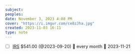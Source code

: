 ```yaml
---
subject: 
peoples: 
date: November 3, 2023 4:08 PM
cover: "https://i.imgur.com/ce8zJha.jpg"
created: 2023-11-03 16:11
type: note
---
```

- [ ] [IRS](app://obsidian.md/100-Notes/Finances/IRS) $541.00 (@2023-09-20) 🔁 every month 📅 2023-11-21

